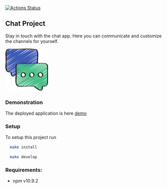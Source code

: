 [![Actions Status](https://github.com/katerinavolkova2609/frontend-project-12/actions/workflows/hexlet-check.yml/badge.svg)](https://github.com/katerinavolkova2609/frontend-project-12/actions)

## Chat Project  

Stay in touch with the chat app.
Here you can communicate and customize the channels for yourself.  

![Messages](./frontend/src/assets/messages.png)  

### Demonstration

The deployed application is here [demo](https://frontend-project-12-box0.onrender.com)

### Setup

To setup this project run  

```bash
  make install
```
```bash
  make develop
```

### Requirements:
- npm v10.9.2